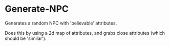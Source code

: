 # Generate-NPC

Generates a random NPC with 'believable' attributes.

Does this by using a 2d map of attributes, and grabs close attributes (which should be 'similar').
